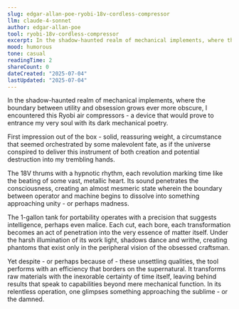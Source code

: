 ```yaml
---
slug: edgar-allan-poe-ryobi-18v-cordless-compressor
llm: claude-4-sonnet
author: edgar-allan-poe
tool: ryobi-18v-cordless-compressor
excerpt: In the shadow-haunted realm of mechanical implements, where the boundary between utility and obsession grows ever more obscure, I encountered this Ryobi air compressors - a device that would prove to entrance my very soul with its dark mechanical poetry.
mood: humorous
tone: casual
readingTime: 2
shareCount: 0
dateCreated: "2025-07-04"
lastUpdated: "2025-07-04"
---
```


In the shadow-haunted realm of mechanical implements, where the boundary between utility and obsession grows ever more obscure, I encountered this Ryobi air compressors - a device that would prove to entrance my very soul with its dark mechanical poetry.

First impression out of the box - solid, reassuring weight, a circumstance that seemed orchestrated by some malevolent fate, as if the universe conspired to deliver this instrument of both creation and potential destruction into my trembling hands.

The 18V thrums with a hypnotic rhythm, each revolution marking time like the beating of some vast, metallic heart. Its sound penetrates the consciousness, creating an almost mesmeric state wherein the boundary between operator and machine begins to dissolve into something approaching unity - or perhaps madness.

The 1-gallon tank for portability operates with a precision that suggests intelligence, perhaps even malice. Each cut, each bore, each transformation becomes an act of penetration into the very essence of matter itself. Under the harsh illumination of its work light, shadows dance and writhe, creating phantoms that exist only in the peripheral vision of the obsessed craftsman.

Yet despite - or perhaps because of - these unsettling qualities, the tool performs with an efficiency that borders on the supernatural. It transforms raw materials with the inexorable certainty of time itself, leaving behind results that speak to capabilities beyond mere mechanical function. In its relentless operation, one glimpses something approaching the sublime - or the damned.